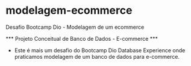 # modelagem-ecommerce
Desafio Bootcamp Dio - Modelagem de um ecommerce

 *** Projeto Conceitual de Banco de Dados - E-commerce ***

- Este é mais um desafio do Bootcamp Dio Database Experience onde praticamos modelagem de um banco de dados para e-commerce.

  ​
